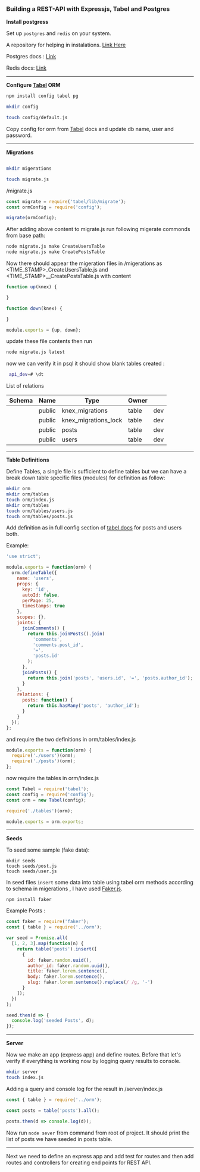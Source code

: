 ### Building a REST-API with Expressjs, Tabel and Postgres



**Install postgress**

Set up  `postgres`  and `redis` on your system.

A repository for helping in instalations. [Link Here](https://github.com/dg92/node-express-postgres-redis-starter-kit)

Postgres docs : [Link](https://www.postgresql.org/download/)

Redis docs: [Link](https://redis.io/download)

-----------



**Configure [Tabel](http://tabel.fractaltech.in/) ORM**

```bash
npm install config tabel pg

mkdir config

touch config/default.js
```
Copy config for orm from [Tabel](http://tabel.fractaltech.in/) docs and update db name, user and password. 

------------



**Migrations**

```bash

mkdir migerations

touch migrate.js

```

/migrate.js

```js
const migrate = require('tabel/lib/migrate');
const ormConfig = require('config');

migrate(ormConfig);
```
After adding above content to migrate.js run following migerate commonds from base path:
```sh
node migrate.js make CreateUsersTable
node migrate.js make CreatePostsTable
```

Now there should appear the migeration files in /migerations as <TIME_STAMP>_CreateUsersTable.js and <TIME_STAMP>__CreatePostsTable.js with content 

```js
function up(knex) {

}

function down(knex) {

}

module.exports = {up, down};
```
update these file contents then run 
```bash
node migrate.js latest
```

now we can verify it in psql it should show blank tables created :

```bash
 api_dev=# \dt
```

List of relations               

| Schema | Name   | Type                 | Owner |      |
| ------ | ------ | -------------------- | ----- | ---- |
|        | public | knex_migrations      | table | dev  |
|        | public | knex_migrations_lock | table | dev  |
|        | public | posts                | table | dev  |
|        | public | users                | table | dev  |

-------------



**Table Definitions**

Define Tables, a single file is sufficient to define tables but we can have a break down table specific files (modules) for definition as follow:

```bash
mkdir orm
mkdir orm/tables
touch orm/index.js
mkdir orm/tables
touch orm/tables/users.js
touch orm/tables/posts.js
```
Add definition as in full config section of [tabel docs](http://tabel.fractaltech.in/table-definitions.html#Full-Config) for posts and users both.

Example:
```js
'use strict';

module.exports = function(orm) {
  orm.defineTable({
    name: 'users',
    props: {
      key: 'id',
      autoId: false,
      perPage: 25,
      timestamps: true
    },
    scopes: {},
    joints: {
      joinComments() {
        return this.joinPosts().join(
          'comments',
          'comments.post_id',
          '=',
          'posts.id'
        );
      },
      joinPosts() {
        return this.join('posts', 'users.id', '=', 'posts.author_id');
      }
    },
    relations: {
      posts: function() {
        return this.hasMany('posts', 'author_id');
      }
    }
  });
};

```
and require the two definitions in orm/tables/index.js

```js
module.exports = function(orm) {
  require('./users')(orm);
  require('./posts')(orm);
};
```
now require the tables in orm/index.js

```js
const Tabel = require('tabel');
const config = require('config');
const orm = new Tabel(config);

require('./tables')(orm);

module.exports = orm.exports;
```

--------------



**Seeds**

To seed some sample (fake data):

```
mkdir seeds
touch seeds/post.js
touch seeds/user.js
```
In seed files `insert` some data into table using tabel orm methods according to schema in migerations , I have used [Faker.js](https://github.com/marak/Faker.js/).

`npm install faker`

Example Posts :

```js
const faker = require('faker');
const { table } = require('../orm');

var seed = Promise.all(
  [1, 2, 3].map(function(n) {
    return table('posts').insert([
      {
        id: faker.random.uuid(),
        author_id: faker.random.uuid(),
        title: faker.lorem.sentence(),
        body: faker.lorem.sentence(),
        slug: faker.lorem.sentence().replace(/ /g, '-')
      }
    ]);
  })
);

seed.then(d => {
  console.log('seeded Posts', d);
});

```

--------


**Server**

Now we make an app (express app) and define routes. Before that let's verify if everything is working now by logging query results to console.

```bash
mkdir server
touch index.js
```

Adding a query and console log for the result in /server/index.js

```js
const { table } = require('../orm');

const posts = table('posts').all();

posts.then(d => console.log(d));

```

Now run `node sever` from command from root of project. It should print the list of posts we have seeded in posts table.

------------------------



Next we need to define an express app and add test for routes and then add routes and controllers for creating end points for REST API.

